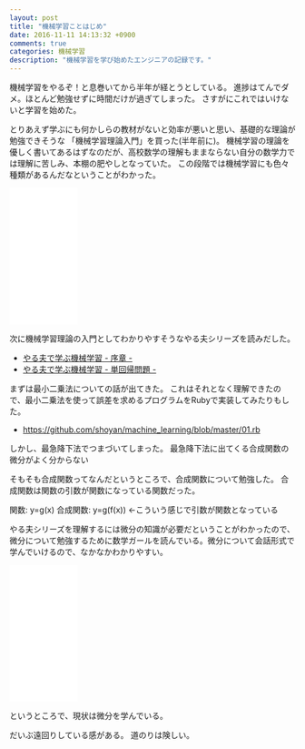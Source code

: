 ```yaml
---
layout: post
title: "機械学習ことはじめ"
date: 2016-11-11 14:13:32 +0900
comments: true
categories: 機械学習
description: "機械学習を学び始めたエンジニアの記録です。"
---
```


機械学習をやるぞ！と息巻いてから半年が経とうとしている。
進捗はてんでダメ。ほとんど勉強せずに時間だけが過ぎてしまった。
さすがにこれではいけないと学習を始めた。

とりあえず学ぶにも何かしらの教材がないと効率が悪いと思い、基礎的な理論が勉強できそうな 「機械学習理論入門」を買った(半年前に)。
機械学習の理論を優しく書いてあるはずなのだが、高校数学の理解もままならない自分の数学力では理解に苦しみ、本棚の肥やしとなっていた。
この段階では機械学習にも色々種類があるんだなということがわかった。

<iframe style="width:120px;height:240px;" marginwidth="0" marginheight="0" scrolling="no" frameborder="0" src="//rcm-fe.amazon-adsystem.com/e/cm?lt1=_blank&bc1=000000&IS2=1&bg1=FFFFFF&fc1=000000&lc1=0000FF&t=syoyama-22&o=9&p=8&l=as4&m=amazon&f=ifr&ref=as_ss_li_til&asins=4774176982&linkId=f54a583abd60635f4ad56b5e2705933b"></iframe>

次に機械学習理論の入門としてわかりやすそうなやる夫シリーズを読みだした。

- [やる夫で学ぶ機械学習 - 序章 -](http://tkengo.github.io/blog/2016/01/03/yaruo-machine-learning1/)
- [やる夫で学ぶ機械学習 - 単回帰問題 -](http://tkengo.github.io/blog/2016/01/04/yaruo-machine-learning2/)

まずは最小二乗法についての話が出てきた。
これはそれとなく理解できたので、最小二乗法を使って誤差を求めるプログラムをRubyで実装してみたりもした。

- https://github.com/shoyan/machine_learning/blob/master/01.rb

しかし、最急降下法でつまづいてしまった。
最急降下法に出てくる合成関数の微分がよく分からない

そもそも合成関数ってなんだというところで、合成関数について勉強した。
合成関数は関数の引数が関数になっている関数だった。

関数: y=g(x)
合成関数: y=g(f(x)) ←こういう感じで引数が関数となっている

やる夫シリーズを理解するには微分の知識が必要だということがわかったので、微分について勉強するために数学ガールを読んでいる。微分について会話形式で学んでいけるので、なかなかわかりやすい。

<iframe style="width:120px;height:240px;" marginwidth="0" marginheight="0" scrolling="no" frameborder="0" src="//rcm-fe.amazon-adsystem.com/e/cm?lt1=_blank&bc1=000000&IS2=1&bg1=FFFFFF&fc1=000000&lc1=0000FF&t=syoyama-22&o=9&p=8&l=as4&m=amazon&f=ifr&ref=as_ss_li_til&asins=4797382317&linkId=d26bd243cf2a37dd3f63507bea574228"></iframe>

というところで、現状は微分を学んでいる。

だいぶ遠回りしている感がある。
道のりは険しい。
